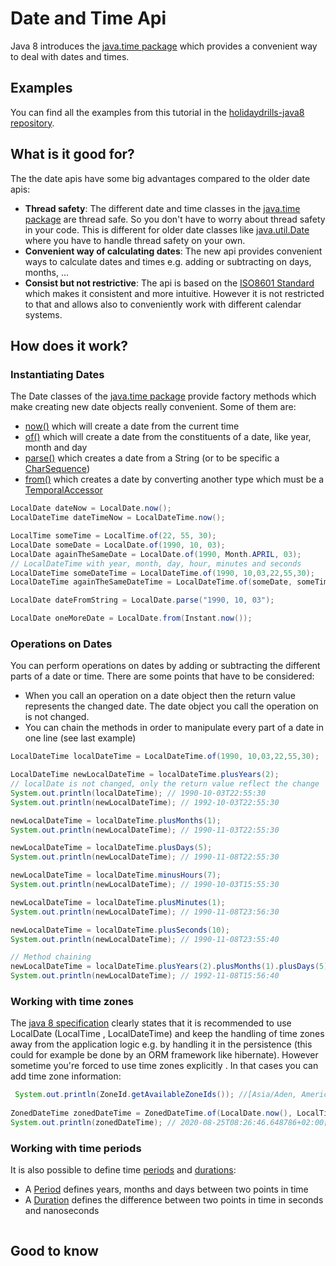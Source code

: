 # Date and Time Api
Java 8 introduces the [java.time package] which provides a convenient way to deal with dates and times. 

## Examples
You can find all the examples from this tutorial in the [holidaydrills-java8 repository].

## What is it good for?
The the date apis have some big advantages compared to the older date apis:
* **Thread safety**: The different date and time classes in the [java.time package] are thread safe. So you don't have to worry about thread safety 
in your code. This is different for older date classes like [java.util.Date] where you have to handle thread safety on your own.  
* **Convenient way of calculating dates**: The new api provides convenient ways to calculate dates and times e.g. adding or subtracting on days, months, ...
* **Consist but not restrictive**: The api is based on the [ISO8601 Standard] which makes it consistent and more intuitive. However 
it is not restricted to that and allows also to conveniently work with different calendar systems.

## How does it work?
### Instantiating Dates
The Date classes of the [java.time package] provide factory methods which make creating new date objects really
 convenient. Some of them are:
 * [now()] which will create a date from the current time
 * [of()] which will create a date from the constituents of a date, like year, month and day
 * [parse()] which creates a date from a String (or to be specific a [CharSequence])
 * [from()] which creates a date by converting another type which must be a [TemporalAccessor]
```Java
LocalDate dateNow = LocalDate.now();
LocalDateTime dateTimeNow = LocalDateTime.now();

LocalTime someTime = LocalTime.of(22, 55, 30);
LocalDate someDate = LocalDate.of(1990, 10, 03);
LocalDate againTheSameDate = LocalDate.of(1990, Month.APRIL, 03);
// LocalDateTime with year, month, day, hour, minutes and seconds
LocalDateTime someDateTime = LocalDateTime.of(1990, 10,03,22,55,30);
LocalDateTime againTheSameDateTime = LocalDateTime.of(someDate, someTime);

LocalDate dateFromString = LocalDate.parse("1990, 10, 03");

LocalDate oneMoreDate = LocalDate.from(Instant.now());
```

### Operations on Dates
You can perform operations on dates by adding or subtracting the different parts of a date or time. There are some
 points that have to be considered:  
* When you call an operation on a date object then the return value represents the changed date. The date object you
 call the operation on is not changed.
* You can chain the methods in order to manipulate every part of a date in one line (see last example)

```Java
LocalDateTime localDateTime = LocalDateTime.of(1990, 10,03,22,55,30);

LocalDateTime newLocalDateTime = localDateTime.plusYears(2);
// localDate is not changed, only the return value reflect the change
System.out.println(localDateTime); // 1990-10-03T22:55:30
System.out.println(newLocalDateTime); // 1992-10-03T22:55:30

newLocalDateTime = localDateTime.plusMonths(1);
System.out.println(newLocalDateTime); // 1990-11-03T22:55:30

newLocalDateTime = localDateTime.plusDays(5);
System.out.println(newLocalDateTime); // 1990-11-08T22:55:30

newLocalDateTime = localDateTime.minusHours(7);
System.out.println(newLocalDateTime); // 1990-10-03T15:55:30

newLocalDateTime = localDateTime.plusMinutes(1);
System.out.println(newLocalDateTime); // 1990-11-08T23:56:30

newLocalDateTime = localDateTime.plusSeconds(10);
System.out.println(newLocalDateTime); // 1990-11-08T23:55:40

// Method chaining
newLocalDateTime = localDateTime.plusYears(2).plusMonths(1).plusDays(5).minusHours(7).plusMinutes(1).plusSeconds(10);
System.out.println(newLocalDateTime); // 1992-11-08T15:56:40
```

### Working with time zones
The [java 8 specification][java.time package] clearly states that it is recommended to use LocalDate (LocalTime
, LocalDateTime) and keep
 the handling of time zones away from the application logic e.g. by handling it in the persistence (this could for
  example be done by an ORM framework like hibernate). However sometime you're forced to use time zones explicitly
  . In that cases you can add time zone information:   

```Java
 System.out.println(ZoneId.getAvailableZoneIds()); //[Asia/Aden, America/Cuiaba, Etc/GMT+9, Etc/GMT+8, Africa/Nairobi, ...]
        
ZonedDateTime zonedDateTime = ZonedDateTime.of(LocalDate.now(), LocalTime.now(), ZoneId.of("Europe/Brussels"));
System.out.println(zonedDateTime); // 2020-08-25T08:26:46.648786+02:00[Europe/Brussels]
```

### Working with time periods
It is also possible to define time [periods][Period] and [durations][Duration]:
* A [Period] defines years, months and days between two points in time
* A [Duration] defines the difference between two points in time in seconds and nanoseconds

```Java

```

## Good to know


[java.time package]: https://docs.oracle.com/javase/8/docs/api/java/time/package-summary.html
[holidaydrills-java8 repository]: https://github.com/Holidaydrills/holidaydrills-java11/blob/master/src/main/java/com/holidaydrills/timepackage/TimeExamples.java
[java.util.Date]: https://docs.oracle.com/javase/7/docs/api/java/util/Date.html
[ISO8601 Standard]: https://en.wikipedia.org/wiki/ISO_8601
[now()]: https://docs.oracle.com/javase/8/docs/api/java/time/LocalDate.html#now--
[of()]: https://docs.oracle.com/javase/8/docs/api/java/time/LocalDate.html#of-int-int-int-
[parse()]: https://docs.oracle.com/javase/8/docs/api/java/time/LocalDate.html#parse-java.lang.CharSequence-
[from()]: https://docs.oracle.com/javase/8/docs/api/java/time/LocalDate.html#from-java.time.temporal.TemporalAccessor-
[CharSequence]: https://docs.oracle.com/javase/8/docs/api/java/lang/CharSequence.html
[TemporalAccessor]: https://docs.oracle.com/javase/8/docs/api/java/time/temporal/TemporalAccessor.html
[Duration]: https://docs.oracle.com/javase/8/docs/api/java/time/Duration.html
[Period]: https://docs.oracle.com/javase/8/docs/api/java/time/Period.html
